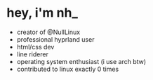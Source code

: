 # hey, i'm nh_
- creator of @NullLinux
- professional hyprland user
- html/css dev
- line riderer
- operating system enthusiast (i use arch btw)
- contributed to linux exactly 0 times
